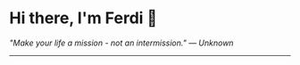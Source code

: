 <h1>Hi there, I'm Ferdi 👋</h1>

<p><em>
  "Make your life a mission - not an intermission." — Unknown
</em></p>

---
